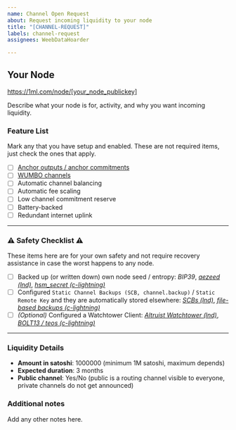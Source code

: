 ```yaml
---
name: Channel Open Request
about: Request incoming liquidity to your node
title: "[CHANNEL-REQUEST]"
labels: channel-request
assignees: WeebDataHoarder

---
```


## Your Node
https://1ml.com/node/[your_node_publickey]

Describe what your node is for, activity, and why you want incoming liquidity.

### Feature List
Mark any that you have setup and enabled. These are not required items, just check the ones that apply.

* [ ] [Anchor outputs / anchor commitments](https://bitcoinops.org/en/topics/anchor-outputs/)
* [ ] [WUMBO channels](https://bitcoinops.org/en/topics/large-channels/)
* [ ] Automatic channel balancing
* [ ] Automatic fee scaling
* [ ] Low channel commitment reserve
* [ ] Battery-backed
* [ ] Redundant internet uplink

---

### ⚠️ Safety Checklist ⚠️
These items here are for your own safety and not require recovery assistance in case the worst happens to any node.

* [ ] Backed up (or written down) own node seed / entropy: _BIP39_, _[aezeed (lnd)](https://github.com/lightningnetwork/lnd/blob/master/docs/safety.md#aezeed)_, _[hsm_secret (c-lightning)](https://github.com/ElementsProject/lightning/blob/master/doc/BACKUP.md#hsm_secret)_
* [ ] Configured `Static Channel Backups (SCB, channel.backup)` / `Static Remote Key` and they are automatically stored elsewhere: _[SCBs (lnd)](https://github.com/lightningnetwork/lnd/blob/master/docs/safety.md#static-channel-backups-scbs)_, _[file-based backups (c-lightning)](https://github.com/ElementsProject/lightning/blob/master/doc/BACKUP.md)_
* [ ] _(Optional)_ Configured a Watchtower Client: _[Altruist Watchtower (lnd)](https://github.com/lightningnetwork/lnd/blob/master/docs/watchtower.md)_, _[BOLT13 / teos (c-lightning)](https://github.com/talaia-labs/python-teos/tree/master/watchtower-plugin)_

---

### Liquidity Details
* **Amount in satoshi**: 1000000 (minimum 1M satoshi, maximum depends)
* **Expected duration**: 3 months
* **Public channel**: Yes/No (public is a routing channel visible to everyone, private channels do not get announced)

### Additional notes
Add any other notes here.

